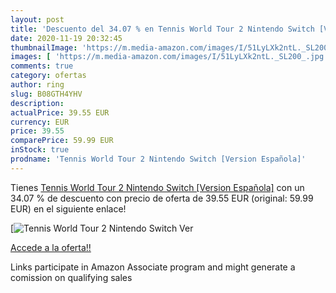 ```yaml
---
layout: post
title: 'Descuento del 34.07 % en Tennis World Tour 2 Nintendo Switch [Ver'
date: 2020-11-19 20:32:45
thumbnailImage: 'https://m.media-amazon.com/images/I/51LyLXk2ntL._SL200_.jpg'
images: [ 'https://m.media-amazon.com/images/I/51LyLXk2ntL._SL200_.jpg' ]
comments: true
category: ofertas
author: ring
slug: B08GTH4YHV
description:
actualPrice: 39.55 EUR
currency: EUR
price: 39.55
comparePrice: 59.99 EUR
inStock: true
prodname: 'Tennis World Tour 2 Nintendo Switch [Version Española]'
---
```


Tienes [Tennis World Tour 2 Nintendo Switch [Version Española]](https://www.amazon.es/dp/B08GTH4YHV/?tag=tolees-21) con un 34.07 % de descuento con precio de oferta de 39.55 EUR (original: 59.99 EUR) en el siguiente enlace!

[![Tennis World Tour 2 Nintendo Switch [Ver](https://m.media-amazon.com/images/I/51LyLXk2ntL._SL200_.jpg)](https://www.amazon.es/dp/B08GTH4YHV/?tag=tolees-21)

[Accede a la oferta!!](https://www.amazon.es/dp/B08GTH4YHV/?tag=tolees-21)

Links participate in Amazon Associate program and might generate a comission on qualifying sales


